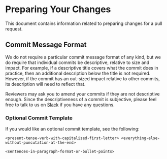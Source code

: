 # Preparing Your Changes

This document contains information related to preparing changes for a pull request.

## Commit Message Format

We do not require a particular commit message format of any kind, but we do require that individual commits be descriptive, relative to size and impact.
For example, if a descriptive title covers what the commit does in practice, then an additional description below the title is not required.
However, if the commit has an out-sized impact relative to other commits, its description will need to reflect that.

Reviewers may ask you to amend your commits if they are not descriptive enough.
Since the descriptiveness of a commit is subjective, please feel free to talk to us on [Slack](https://join.slack.com/t/daytonacommunity/shared_invite/zt-273yohksh-Q5YSB5V7tnQzX2RoTARr7Q) if you have any questions.

### Optional Commit Template

If you would like an optional commit template, see the following:

```text
<present-tense-verb-with-capitalized-first-letter> <everything-else-without-puncutation-at-the-end>

<sentences-in-paragraph-format-or-bullet-points>
```

